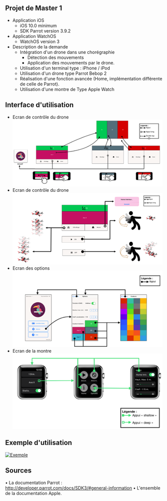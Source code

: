## Projet de Master 1

* Application iOS
    * iOS 10.0 minimum
    * SDK Parrot version 3.9.2
* Application WatchOS
    * WatchOS version 3
* Description de la demande
    *  Intégration d'un drone dans une chorégraphie
       * Détection des mouvements
       * Application des mouvements par le drone.
    *  Utilisation d'un terminal type : iPhone / iPod
    *  Utilisation d'un drone type Parrot Bebop 2
    *  Réalisation d'une fonction avancée (Home, implémentation différente de celle de Parrot).
    *  Utilisation d'une montre de Type Apple Watch
 
 
## Interface d'utilisation

 * Ecran de contrôle du drone
 [![Interface de contrôle ](https://github.com/nsalleron/Dancing_with_the_drone/blob/master/1.png?raw=true)](https://github.com/nsalleron/Dancing_with_the_drone/blob/master/1.png?raw=true )
 * Ecran de contrôle du drone
 [![Interface de contrôle ](https://github.com/nsalleron/Dancing_with_the_drone/blob/master/2.png?raw=true)](https://github.com/nsalleron/Dancing_with_the_drone/blob/master/2.png?raw=true )
 * Ecran des options 
 [![Interface de contrôle ](https://github.com/nsalleron/Dancing_with_the_drone/blob/master/3.png?raw=true)](https://github.com/nsalleron/Dancing_with_the_drone/blob/master/3.png?raw=true )
 * Ecran de la montre
[![Interface de contrôle ](https://github.com/nsalleron/Dancing_with_the_drone/blob/master/4.png?raw=true)](https://github.com/nsalleron/Dancing_with_the_drone/blob/master/4.png?raw=true )

## Exemple d'utilisation

[![Exemple](https://img.youtube.com/vi/GQ0EIY_p8iE/0.jpg)](https://www.youtube.com/watch?v=GQ0EIY_p8iE)

## Sources

  • La documentation Parrot : http://developer.parrot.com/docs/SDK3/#general-information
  • L'ensemble de la documentation Apple.

